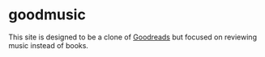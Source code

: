# goodmusic
This site is designed to be a clone of [Goodreads](https://www.goodreads.com/) but focused on reviewing music instead of books.
